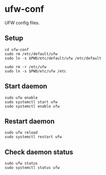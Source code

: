 # ufw-conf
UFW config files.

## Setup

```shell
cd ufw-conf
sudo rm /etc/default/ufw
sudo ln -s $PWD/etc/default/ufw /etc/default

sudo rm -r /etc/ufw
sudo ln -s $PWD/etc/ufw /etc
```

## Start daemon

```shell
sudo ufw enable
sudo systemctl start ufw
sudo systemctl enable ufw
```

## Restart daemon

```shell
sudo ufw reload
sudo systemctl restart ufw
```

## Check daemon status

```shell
sudo ufw status
sudo systemctl status ufw
```

